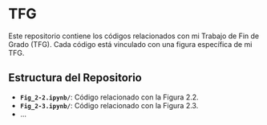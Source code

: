 # TFG
Este repositorio contiene los códigos relacionados con mi Trabajo de Fin de Grado (TFG). Cada código está vinculado con una figura específica de mi TFG.

## Estructura del Repositorio
- **`Fig_2-2.ipynb/`**: Código relacionado con la Figura 2.2.
- **`Fig_2-3.ipynb/`**: Código relacionado con la Figura 2.3.
- ...
